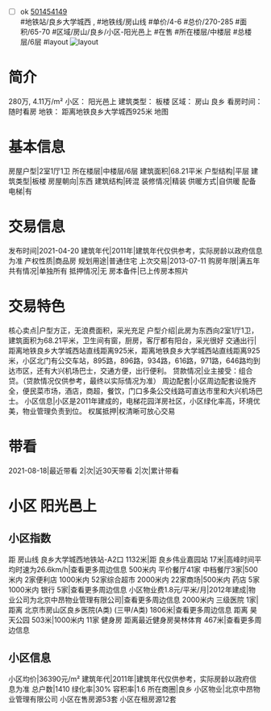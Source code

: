 - [ ] ok [501454149](https://bj.5i5j.com/ershoufang/501454149.html)  
 #地铁站/良乡大学城西 ,  #地铁线/房山线
#单价/4-6 #总价/270-285 #面积/65-70   #区域/房山/良乡/小区-阳光邑上 #在售 #所在楼层/中楼层 #总楼层/6层 #layout 
![layout](http://image2a.5i5j.com/bdir/layout/394196.jpg_P5.jpg) 
# 简介 
 280万,  4.11万/m² 
小区： 阳光邑上
建筑类型： 板楼
区域： 房山 良乡
看房时间： 随时看房
地铁： 距离地铁良乡大学城西925米 地图
# 基本信息 
 房屋户型|2室1厅1卫
所在楼层|中楼层/6层
建筑面积|68.21平米
户型结构|平层
建筑类型|板楼
房屋朝向|东西
建筑结构|砖混
装修情况|精装
供暖方式|自供暖
配备电梯|有
# 交易信息 
 发布时间|2021-04-20
建筑年代|2011年|建筑年代仅供参考，实际房龄以政府信息为准
产权性质|商品房
规划用途|普通住宅
上次交易|2013-07-11
购房年限|满五年
共有情况|单独所有
抵押情况|无
房本备件|已上传房本照片
# 交易特色 
 核心卖点|户型方正，无浪费面积，采光充足
户型介绍|此房为东西向2室1厅1卫，建筑面积为68.21平米，卫生间有窗，厨房，客厅都有阳台，采光很好
交通出行|距离地铁良乡大学城西站直线距离925米，距离地铁良乡大学城西站直线距离925米，小区北门有公交车站，895路，896路，934路，616路，971路，646路均到达市区，还有大兴机场巴士，交通方便，出行便利。
贷款情况|业主接受：组合贷。（贷款情况仅供参考，最终以实际情况为准）
周边配套|小区周边配套设施齐全，便民菜市场，酒店，商超，餐饮，门口多条公交线路可直达市里和大兴机场巴士。
小区信息|小区是2011年建成的，电梯花园洋房社区，小区绿化率高，环境优美，物业管理负责到位。
权属抵押|权清晰可放心交易
# 带看 
 2021-08-18|最近带看	 2|次|近30天带看	 2|次|累计带看
# 小区 阳光邑上
## 小区指数 
 距 房山线 良乡大学城西地铁站-A2口 1132米|距 良乡伟业嘉园站 17米|高峰时间平均时速为26.6km/h|查看更多周边信息
500米内 平价餐厅41家
中档餐厅3家|500米内 2家便利店
1000米内 52家综合超市
2000米内 22家商场|500米内 药店 5家
1000米内 银行 5家|查看更多周边信息
小区物业费1.8元/平米/月|2012年建成|物业公司为北京中昂物业管理有限公司|查看更多周边信息
2000米内 三级医院 1家|距离 北京市房山区良乡医院(A类) (三甲/A类) 1806米|查看更多周边信息
距离 昊天公园 503米|1000米内 11家 健身房
距离最近健身房昊林体育 467米|查看更多周边信息
## 小区信息 
 小区均价|36390元/m²
建筑年代|2011年|建筑年代仅供参考，实际房龄以政府信息为准
总户数|1410
绿化率|30%
容积率|1.6
所在商圈|良乡
小区物业|北京中昂物业管理有限公司
小区在售房源53套
小区在租房源12套
